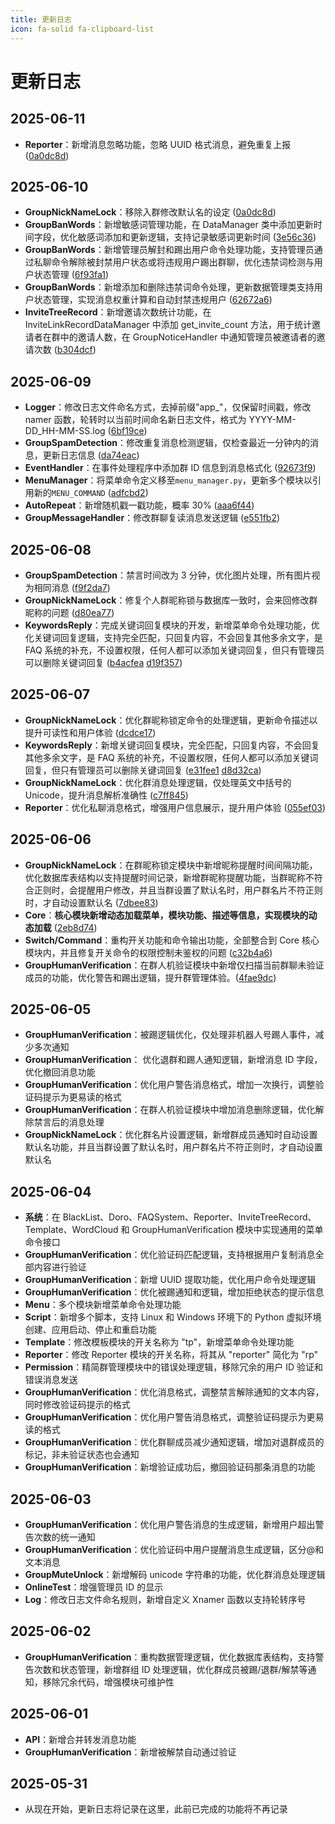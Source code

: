 ```yaml
---
title: 更新日志
icon: fa-solid fa-clipboard-list
---
```


# 更新日志

<!-- 只写改动内容，新增或删减功能之类的，不需要写增强了。。。改善了这种信息，时间越往前，越靠前 -->

## 2025-06-11

- **Reporter**：新增消息忽略功能，忽略 UUID 格式消息，避免重复上报 ([0a0dc8d](https://github.com/W1ndys/W1ndysBot-dev/commit/9157ee86615279feb478c1d4467794f11920c6b8))

## 2025-06-10

- **GroupNickNameLock**：移除入群修改默认名的设定 ([0a0dc8d](https://github.com/W1ndys/W1ndysBot-dev/commit/0a0dc8d9832d0c9ba060c97ce421a412679d6cc4))
- **GroupBanWords**：新增敏感词管理功能，在 DataManager 类中添加更新时间字段，优化敏感词添加和更新逻辑，支持记录敏感词更新时间 ([3e56c36](https://github.com/W1ndys/W1ndysBot-dev/commit/3e56c362b5d3ec1a09e0354f2163aaccaf73ce0b))
- **GroupBanWords**：新增管理员解封和踢出用户命令处理功能，支持管理员通过私聊命令解除被封禁用户状态或将违规用户踢出群聊，优化违禁词检测与用户状态管理 ([6f93fa1](https://github.com/W1ndys/W1ndysBot-dev/commit/6f93fa10933c959ac44ebbbc037e00020019bae9))
- **GroupBanWords**：新增添加和删除违禁词命令处理，更新数据管理类支持用户状态管理，实现消息权重计算和自动封禁违规用户 ([62672a6](https://github.com/W1ndys/W1ndysBot-dev/commit/62672a67d444b0b004ba36c2461fd7b034de7dda))
- **InviteTreeRecord**：新增邀请次数统计功能，在 InviteLinkRecordDataManager 中添加 get_invite_count 方法，用于统计邀请者在群中的邀请人数，在 GroupNoticeHandler 中通知管理员被邀请者的邀请次数 ([b304dcf](https://github.com/W1ndys/W1ndysBot-dev/commit/b304dcf5d31e2944e67ca29f8c8d1c4e7522a5c3))

## 2025-06-09

- **Logger**：修改日志文件命名方式，去掉前缀"app\_"，仅保留时间戳，修改 namer 函数，轮转时以当前时间命名新日志文件，格式为 YYYY-MM-DD_HH-MM-SS.log ([6bf19ce](https://github.com/W1ndys/W1ndysBot-dev/commit/6bf19ce961b09a138e10b173024c3d29818ac061))
- **GroupSpamDetection**：修改重复消息检测逻辑，仅检查最近一分钟内的消息，更新日志信息 ([da74eac](https://github.com/W1ndys/W1ndysBot-dev/commit/da74eac964ff07780c8cac82b93d221e24254105))
- **EventHandler**：在事件处理程序中添加群 ID 信息到消息格式化 ([92673f9](https://github.com/W1ndys/W1ndysBot-dev/commit/92673f9cb5fc96e75115ce7ff5d569afab72920c))
- **MenuManager**：将菜单命令定义移至`menu_manager.py`，更新多个模块以引用新的`MENU_COMMAND` ([adfcbd2](https://github.com/W1ndys/W1ndysBot-dev/commit/adfcbd2))
- **AutoRepeat**：新增随机戳一戳功能，概率 30% ([aaa6f44](https://github.com/W1ndys/W1ndysBot-dev/commit/aaa6f44))
- **GroupMessageHandler**：修改群聊复读消息发送逻辑 ([e551fb2](https://github.com/W1ndys/W1ndysBot-dev/commit/e551fb2))

## 2025-06-08

- **GroupSpamDetection**：禁言时间改为 3 分钟，优化图片处理，所有图片视为相同消息 ([f9f2da7](https://github.com/W1ndys/W1ndysBot-dev/commit/f9f2da7))
- **GroupNickNameLock**：修复个人群昵称锁与数据库一致时，会来回修改群昵称的问题 ([d80ea77](https://github.com/W1ndys/W1ndysBot-dev/commit/d80ea77))
- **KeywordsReply**：完成关键词回复模块的开发，新增菜单命令处理功能，优化关键词回复逻辑，支持完全匹配，只回复内容，不会回复其他多余文字，是 FAQ 系统的补充，不设置权限，任何人都可以添加关键词回复，但只有管理员可以删除关键词回复 ([b4acfea](https://github.com/W1ndys/W1ndysBot-dev/commit/b4acfea) [d19f357](https://github.com/W1ndys/W1ndysBot-dev/commit/d19f357))

## 2025-06-07

- **GroupNickNameLock**：优化群昵称锁定命令的处理逻辑，更新命令描述以提升可读性和用户体验 ([dcdce17](https://github.com/W1ndys/W1ndysBot-dev/commit/dcdce17))
- **KeywordsReply**：新增关键词回复模块，完全匹配，只回复内容，不会回复其他多余文字，是 FAQ 系统的补充，不设置权限，任何人都可以添加关键词回复，但只有管理员可以删除关键词回复 ([e31fee1](https://github.com/W1ndys/W1ndysBot-dev/commit/e31fee1) [d8d32ca](https://github.com/W1ndys/W1ndysBot-dev/commit/d8d32ca))
- **GroupNickNameLock**：优化群消息处理逻辑，仅处理英文中括号的 Unicode，提升消息解析准确性 ([c7ff845](https://github.com/W1ndys/W1ndysBot-dev/commit/c7ff845))
- **Reporter**：优化私聊消息格式，增强用户信息展示，提升用户体验 ([055ef03](https://github.com/W1ndys/W1ndysBot-dev/commit/055ef03))

## 2025-06-06

- **GroupNickNameLock**：在群昵称锁定模块中新增昵称提醒时间间隔功能，优化数据库表结构以支持提醒时间记录，新增群昵称提醒功能，当群昵称不符合正则时，会提醒用户修改，并且当群设置了默认名时，用户群名片不符正则时，才自动设置默认名 ([7dbee83](https://github.com/W1ndys/W1ndysBot-dev/commit/7dbee83))
- **Core**：**核心模块新增动态加载菜单，模块功能、描述等信息，实现模块的动态加载** ([2eb8d74](https://github.com/W1ndys/W1ndysBot-dev/commit/2eb8d74))
- **Switch/Command**：重构开关功能和命令输出功能，全部整合到 Core 核心模块内，并且修复开关命令的权限控制未鉴权的问题 ([c32b4a6](https://github.com/W1ndys/W1ndysBot-dev/commit/c32b4a6))
- **GroupHumanVerification**：在群人机验证模块中新增仅扫描当前群聊未验证成员的功能，优化警告和踢出逻辑，提升群管理体验。([4fae9dc](https://github.com/W1ndys/W1ndysBot-dev/commit/4fae9dc))

## 2025-06-05

- **GroupHumanVerification**：被踢逻辑优化，仅处理非机器人号踢人事件，减少多次通知
- **GroupHumanVerification**： 优化退群和踢人通知逻辑，新增消息 ID 字段，优化撤回消息功能
- **GroupHumanVerification**：优化用户警告消息格式，增加一次换行，调整验证码提示为更易读的格式
- **GroupHumanVerification**：在群人机验证模块中增加消息删除逻辑，优化解除禁言后的消息处理
- **GroupNickNameLock**：优化群名片设置逻辑，新增群成员通知时自动设置默认名功能，并且当群设置了默认名时，用户群名片不符正则时，才自动设置默认名

## 2025-06-04

- **系统**：在 BlackList、Doro、FAQSystem、Reporter、InviteTreeRecord、Template、WordCloud 和 GroupHumanVerification 模块中实现通用的菜单命令接口
- **GroupHumanVerification**：优化验证码匹配逻辑，支持根据用户复制消息全部内容进行验证
- **GroupHumanVerification**：新增 UUID 提取功能，优化用户命令处理逻辑
- **GroupHumanVerification**：优化被踢通知和逻辑，增加拒绝状态的提示信息
- **Menu**：多个模块新增菜单命令处理功能
- **Script**：新增多个脚本，支持 Linux 和 Windows 环境下的 Python 虚拟环境创建、应用启动、停止和重启功能
- **Template**：修改模板模块的开关名称为 "tp"，新增菜单命令处理功能
- **Reporter**：修改 Reporter 模块的开关名称，将其从 "reporter" 简化为 "rp"
- **Permission**：精简群管理模块中的错误处理逻辑，移除冗余的用户 ID 验证和错误消息发送
- **GroupHumanVerification**：优化消息格式，调整禁言解除通知的文本内容，同时修改验证码提示的格式
- **GroupHumanVerification**：优化用户警告消息格式，调整验证码提示为更易读的格式
- **GroupHumanVerification**：优化群聊成员减少通知逻辑，增加对退群成员的标记，非未验证状态也会通知
- **GroupHumanVerification**：新增验证成功后，撤回验证码那条消息的功能

## 2025-06-03

- **GroupHumanVerification**：优化用户警告消息的生成逻辑，新增用户超出警告次数的统一通知
- **GroupHumanVerification**：优化验证码中用户提醒消息生成逻辑，区分@和文本消息
- **GroupMuteUnlock**：新增解码 unicode 字符串的功能，优化群消息处理逻辑
- **OnlineTest**：增强管理员 ID 的显示
- **Log**：修改日志文件命名规则，新增自定义 Xnamer 函数以支持轮转序号

## 2025-06-02

- **GroupHumanVerification**：重构数据管理逻辑，优化数据库表结构，支持警告次数和状态管理，新增群组 ID 处理逻辑，优化群成员被踢/退群/解禁等通知，移除冗余代码，增强模块可维护性

## 2025-06-01

- **API**：新增合并转发消息功能
- **GroupHumanVerification**：新增被解禁自动通过验证

## 2025-05-31

- 从现在开始，更新日志将记录在这里，此前已完成的功能将不再记录
